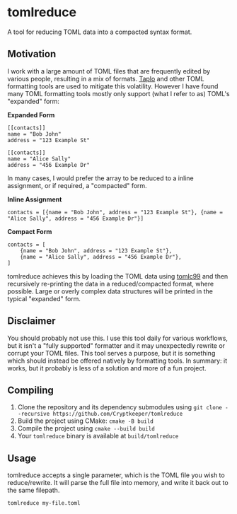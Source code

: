 # tomlreduce

A tool for reducing TOML data into a compacted syntax format.

## Motivation

I work with a large amount of TOML files that are frequently edited by various people, resulting in a mix of formats. [Taplo](https://taplo.tamasfe.dev) and other TOML formatting tools are used to mitigate this volatility. However I have found many TOML formatting tools mostly only support (what I refer to as) TOML's "expanded" form:

**Expanded Form**

```
[[contacts]]
name = "Bob John"
address = "123 Example St"

[[contacts]]
name = "Alice Sally"
address = "456 Example Dr"
```

In many cases, I would prefer the array to be reduced to a inline assignment, or if required, a "compacted" form.

**Inline Assignment**

```
contacts = [{name = "Bob John", address = "123 Example St"}, {name = "Alice Sally", address = "456 Example Dr"}]
```

**Compact Form**

```
contacts = [
    {name = "Bob John", address = "123 Example St"},
    {name = "Alice Sally", address = "456 Example Dr"},
]
```

tomlreduce achieves this by loading the TOML data using [tomlc99](https://github.com/cktan/tomlc99) and then recursively re-printing the data in a reduced/compacted format, where possible. Large or overly complex data structures will be printed in the typical "expanded" form.

## Disclaimer

You should probably not use this. I use this tool daily for various workflows, but it isn't a "fully supported" formatter and it may unexpectedly rewrite or corrupt your TOML files. This tool serves a purpose, but it is something which should instead be offered natively by formatting tools. In summary: it works, but it probably is less of a solution and more of a fun project.

## Compiling

1. Clone the repository and its dependency submodules using `git clone --recursive https://github.com/Cryptkeeper/tomlreduce`
2. Build the project using CMake: `cmake -B build`
3. Compile the project using `cmake --build build`
4. Your `tomlreduce` binary is available at `build/tomlreduce`

## Usage

tomlreduce accepts a single parameter, which is the TOML file you wish to reduce/rewrite. It will parse the full file into memory, and write it back out to the same filepath.

`tomlreduce my-file.toml`
